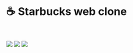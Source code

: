 # ☕️ Starbucks web clone
</br>

<img src="https://img.shields.io/badge/HTML5-E34F26.svg?&style=for-the-badge&logo=HTML5&logoColor=white" /> <img src="https://img.shields.io/badge/CSS3-1572B6.svg?&style=for-the-badge&logo=CSS3&logoColor=white" /> <img src="https://img.shields.io/badge/javascript-F7DF1E.svg?&style=for-the-badge&logo=javascript&logoColor=black" />
</br>
</br>
